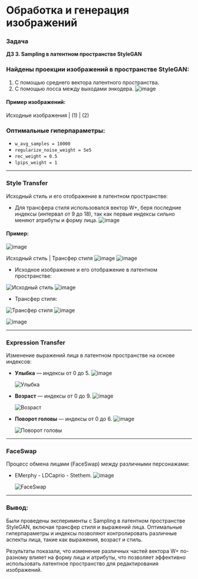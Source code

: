# Обработка и генерация изображений

### Задача
**ДЗ 3. Sampling в латентном пространстве StyleGAN**

### Найдены проекции изображений в пространстве StyleGAN:
1. С помощью среднего вектора латентного пространства.
2. С помощью лосса между выходами энкодера.
![image](https://github.com/user-attachments/assets/27e1ce3f-3ff0-4803-a8a4-a996887ba765)

#### Пример изображений:
Исходные изображения | (1) | (2)

### Оптимальные гиперпараметры:
- `w_avg_samples = 10000`
- `regularize_noise_weight = 5e5`
- `rec_weight = 0.5`
- `lpips_weight = 1`

---

### Style Transfer

Исходный стиль и его отображение в латентном пространстве:

- Для трансфера стиля использовался вектор W+, беря последние индексы (интервал от 9 до 18), так как первые индексы сильно меняют атрибуты и форму лица.
![image](https://github.com/user-attachments/assets/b5be4332-44b8-4edf-8599-3478a9d8e033)

#### Пример:
![image](https://github.com/user-attachments/assets/eb147e90-82cc-41f0-9ed7-d56e5af388a5)

Исходный стиль | Трансфер стиля
![image](https://github.com/user-attachments/assets/b8445f16-ae1b-4e62-850f-69009a54b52d)
![image](https://github.com/user-attachments/assets/b520174b-21e0-4361-9a4a-af13c9fbd085)

- Исходное изображение и его отображение в латентном пространстве:

![Исходный стиль](image_path)
![image](https://github.com/user-attachments/assets/36f3852b-4d6a-4166-bcb2-27453d19ad90)

- Трансфер стиля:

![Трансфер стиля](image_path)
![image](https://github.com/user-attachments/assets/37730be3-7020-4455-b649-feb65d6e6cba)

![image](https://github.com/user-attachments/assets/f8b0e8f1-c8fd-4ffe-a845-820f1f799eef)

---

### Expression Transfer

Изменение выражений лица в латентном пространстве на основе индексов:

- **Улыбка** — индексы от 0 до 5.
![image](https://github.com/user-attachments/assets/4641e758-b794-46b9-a6ca-66274855bcde)

  ![Улыбка](image_path)

- **Возраст** — индексы от 0 до 9.
![image](https://github.com/user-attachments/assets/0f22c5d4-c726-40bf-b954-eb96f3f8b2fe)

  ![Возраст](image_path)

- **Поворот головы** — индексы от 0 до 6.
![image](https://github.com/user-attachments/assets/100d66ae-30b7-490b-abcf-9520f82c5bba)

  ![Поворот головы](image_path)

---

### FaceSwap

Процесс обмена лицами (FaceSwap) между различными персонажами:

- EMerphy - LDCaprio - Stethem.
![image](https://github.com/user-attachments/assets/99659bbd-06e0-41d5-a4c6-cb479168bfa9)

  ![FaceSwap](image_path)

---

### Вывод:
Были проведены эксперименты с Sampling в латентном пространстве StyleGAN, включая трансфер стиля и выражений лица. Оптимальные гиперпараметры и индексы позволяют контролировать различные аспекты лица, такие как выражения, возраст и стиль.

Результаты показали, что изменение различных частей вектора W+ по-разному влияет на форму лица и атрибуты, что позволяет эффективно использовать латентное пространство для редактирования изображений.
